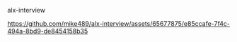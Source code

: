 alx-interview



https://github.com/mike489/alx-interview/assets/65677875/e85ccafe-7f4c-494a-8bd9-de8454158b35

